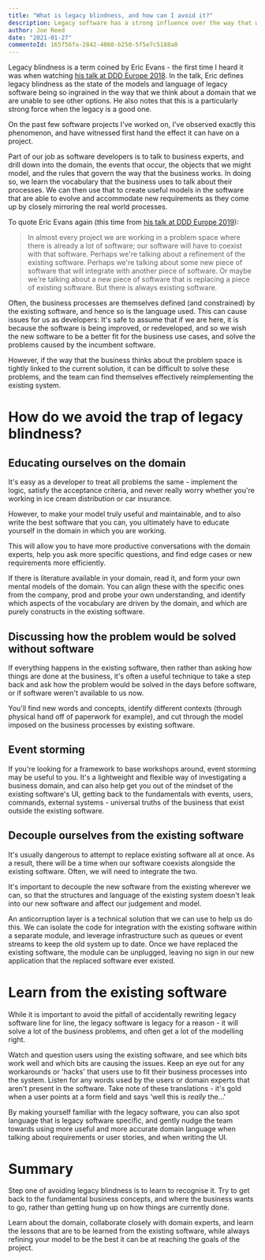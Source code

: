 ```yaml
---
title: "What is legacy blindness, and how can I avoid it?"
description: Legacy software has a strong influence over the way that we think about a domain; we can use tactics to learn from its models and improve upon them, while avoiding falling into the trap of reimplementing the same solutions.
author: Joe Reed
date: "2021-01-27"
commentoId: 165f56fa-2842-4060-b250-5f5e7c5188a8
---
```


Legacy blindness is a term coined by Eric Evans - the first time I heard it was when watching [his talk at DDD Europe 2018](https://youtu.be/T29WzvaPNc8?t=432). In the talk, Eric defines legacy blindness as the state of the models and language of legacy software being so ingrained in the way that we think about a domain that we are unable to see other options. He also notes that this is a particularly strong force when the legacy is a good one.

On the past few software projects I've worked on, I've observed exactly this phenomenon, and have witnessed first hand the effect it can have on a project.

Part of our job as software developers is to talk to business experts, and drill down into the domain, the events that occur, the objects that we might model, and the rules that govern the way that the business works. In doing so, we learn the vocabulary that the business uses to talk about their processes. We can then use that to create useful models in the software that are able to evolve and accommodate new requirements as they come up by closely mirroring the real world processes.

To quote Eric Evans again (this time from [his talk at DDD Europe 2019](https://youtu.be/pMuiVlnGqjk?t=291)):

> In almost every project we are working in a problem space where there is already a lot of software; our software will have to coexist with that software.
Perhaps we're talking about a refinement of the existing software. Perhaps we're talking about some new piece of software that will integrate with another piece of software. Or maybe we're talking about a new piece of software that is replacing a piece of existing software. But there is always existing software.

Often, the business processes are themselves defined (and constrained) by the existing software, and hence so is the language used. This can cause issues for us as developers: It's safe to assume that if we are here, it is because the software is being improved, or redeveloped, and so we wish the new software to be a better fit for the business use cases, and solve the problems caused by the incumbent software.

However, if the way that the business thinks about the problem space is tightly linked to the current solution, it can be difficult to solve these problems, and the team can find themselves effectively reimplementing the existing system.

# How do we avoid the trap of legacy blindness?

## Educating ourselves on the domain

It's easy as a developer to treat all problems the same - implement the logic, satisfy the acceptance criteria, and never really worry whether you're working in ice cream distribution or car insurance.

However, to make your model truly useful and maintainable, and to also write the best software that you can, you ultimately have to educate yourself in the domain in which you are working.

This will allow you to have more productive conversations with the domain experts, help you ask more specific questions, and find edge cases or new requirements more efficiently.

If there is literature available in your domain, read it, and form your own mental models of the domain. You can align these with the specific ones from the company,  prod and probe your own understanding, and identify which aspects of the vocabulary are driven by the domain, and which are purely constructs in the existing software.

## Discussing how the problem would be solved without software

If everything happens in the existing software, then rather than asking how things are done at the business, it's often a useful technique to take a step back and ask how the problem would be solved in the days before software, or if software weren't available to us now.

You'll find new words and concepts, identify different contexts (through physical hand off of paperwork for example), and cut through the model imposed on the business processes by existing software.

## Event storming

If you're looking for a framework to base workshops around, event storming may be useful to you. It's a lightweight and flexible way of investigating a business domain, and can also help get you out of the mindset of the existing software's UI, getting back to the fundamentals with events, users, commands, external systems - universal truths of the business that exist outside the existing software.

## Decouple ourselves from the existing software

It's usually dangerous to attempt to replace existing software all at once. As a result, there will be a time when our software coexists alongside the existing software. Often, we will need to integrate the two.

It's important to decouple the new software from the existing wherever we can, so that the structures and language of the existing system doesn't leak into our new software and affect our judgement and model.

An anticorruption layer is a technical solution that we can use to help us do this. We can isolate the code for integration with the existing software within a separate module, and leverage infrastructure such as queues or event streams to keep the old system up to date. Once we have replaced the existing software, the module can be unplugged, leaving no sign in our new application that the replaced software ever existed.

# Learn from the existing software

While it is important to avoid the pitfall of accidentally rewriting legacy software line for line, the legacy software is legacy for a reason - it will solve a lot of the business problems, and often get a lot of the modelling right.

Watch and question users using the existing software, and see which bits work well and which bits are causing the issues. Keep an eye out for any workarounds or 'hacks' that users use to fit their business processes into the system. Listen for any words used by the users or domain experts that aren't present in the software. Take note of these translations - it's gold when a user points at a form field and says 'well this is *really* the...'

By making yourself familiar with the legacy software, you can also spot language that is legacy software specific, and gently nudge the team towards using more useful and more accurate domain language when talking about requirements or user stories, and when writing the UI.

# Summary

Step one of avoiding legacy blindness is to learn to recognise it. Try to get back to the fundamental business concepts, and where the business wants to go, rather than getting hung up on how things are currently done.

Learn about the domain, collaborate closely with domain experts, and learn the lessons that are to be learned from the existing software, while always refining your model to be the best it can be at reaching the goals of the project.
